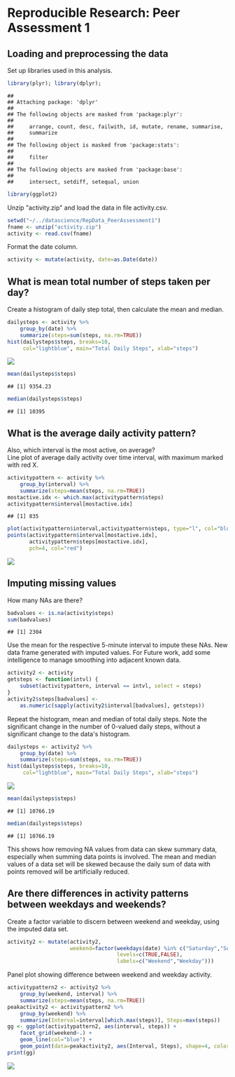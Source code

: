 # Reproducible Research: Peer Assessment 1


## Loading and preprocessing the data
Set up libraries used in this analysis.

```r
library(plyr); library(dplyr); 
```

```
## 
## Attaching package: 'dplyr'
## 
## The following objects are masked from 'package:plyr':
## 
##     arrange, count, desc, failwith, id, mutate, rename, summarise,
##     summarize
## 
## The following object is masked from 'package:stats':
## 
##     filter
## 
## The following objects are masked from 'package:base':
## 
##     intersect, setdiff, setequal, union
```

```r
library(ggplot2)
```

Unzip "activity.zip" and load the data in file activity.csv.

```r
setwd("~/../datascience/RepData_PeerAssessment1")
fname <- unzip("activity.zip")
activity <- read.csv(fname)
```

Format the date column.

```r
activity <- mutate(activity, date=as.Date(date))
```

## What is mean total number of steps taken per day?
Create a histogram of daily step total, then calculate the mean and median.

```r
dailysteps <- activity %>% 
    group_by(date) %>% 
    summarize(steps=sum(steps, na.rm=TRUE)) 
hist(dailysteps$steps, breaks=10,
     col="lightblue", main="Total Daily Steps", xlab="steps")
```

![](PA1_template_files/figure-html/meansteps-1.png) 

```r
mean(dailysteps$steps)
```

```
## [1] 9354.23
```

```r
median(dailysteps$steps)
```

```
## [1] 10395
```

## What is the average daily activity pattern?
Also, which interval is the most active, on average?  
Line plot of average daily activity over time interval, with maximum marked with red X.

```r
activitypattern <- activity %>%
    group_by(interval) %>%
    summarize(steps=mean(steps, na.rm=TRUE))
mostactive.idx <- which.max(activitypattern$steps)
activitypattern$interval[mostactive.idx]
```

```
## [1] 835
```

```r
plot(activitypattern$interval,activitypattern$steps, type="l", col="blue")
points(activitypattern$interval[mostactive.idx], 
       activitypattern$steps[mostactive.idx], 
       pch=4, col="red")
```

![](PA1_template_files/figure-html/activitypattern-1.png) 

## Imputing missing values
How many NAs are there?

```r
badvalues <- is.na(activity$steps)
sum(badvalues)
```

```
## [1] 2304
```

Use the mean for the respective 5-minute interval to impute these NAs. New data frame generated with imputed values. For Future work, add some intelligence to manage smoothing into adjacent known data.

```r
activity2 <- activity
getsteps <- function(intvl) {
    subset(activitypattern, interval == intvl, select = steps)
}
activity2$steps[badvalues] <- 
    as.numeric(sapply(activity2$interval[badvalues], getsteps))
```

Repeat the histogram, mean and median of total daily steps. Note the significant change in the number of 0-valued daily steps, without a significant change to the data's histogram. 

```r
dailysteps <- activity2 %>% 
    group_by(date) %>% 
    summarize(steps=sum(steps, na.rm=TRUE)) 
hist(dailysteps$steps, breaks=10,
     col="lightblue", main="Total Daily Steps", xlab="steps")
```

![](PA1_template_files/figure-html/summarizeimputed-1.png) 

```r
mean(dailysteps$steps)
```

```
## [1] 10766.19
```

```r
median(dailysteps$steps)
```

```
## [1] 10766.19
```

This shows how removing NA values from data can skew summary data, especially when summing data points is involved. The mean and median values of a data set will be skewed  because the daily sum of data with points removed will be artificially reduced.

## Are there differences in activity patterns between weekdays and weekends?
Create a factor variable to discern between weekend and weekday, using the imputed data set.

```r
activity2 <- mutate(activity2, 
                    weekend=factor(weekdays(date) %in% c("Saturday","Sunday"),
                                   levels=c(TRUE,FALSE), 
                                   labels=c("Weekend","Weekday")))
```

Panel plot showing difference between weekend and weekday activity.

```r
activitypattern2 <- activity2 %>%
    group_by(weekend, interval) %>%
    summarize(steps=mean(steps, na.rm=TRUE))
peakactivity2 <- activitypattern2 %>%
    group_by(weekend) %>%
    summarize(Interval=interval[which.max(steps)], Steps=max(steps))
gg <- ggplot(activitypattern2, aes(interval, steps)) + 
    facet_grid(weekend~.) + 
    geom_line(col="blue") +
    geom_point(data=peakactivity2, aes(Interval, Steps), shape=4, color="red")
print(gg)
```

![](PA1_template_files/figure-html/weekend_weekday-1.png) 
